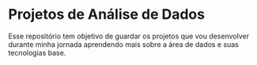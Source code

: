 # Projetos de Análise de Dados

Esse repositório tem objetivo de guardar os projetos que vou desenvolver durante minha jornada aprendendo mais sobre a área de dados e suas tecnologias base.